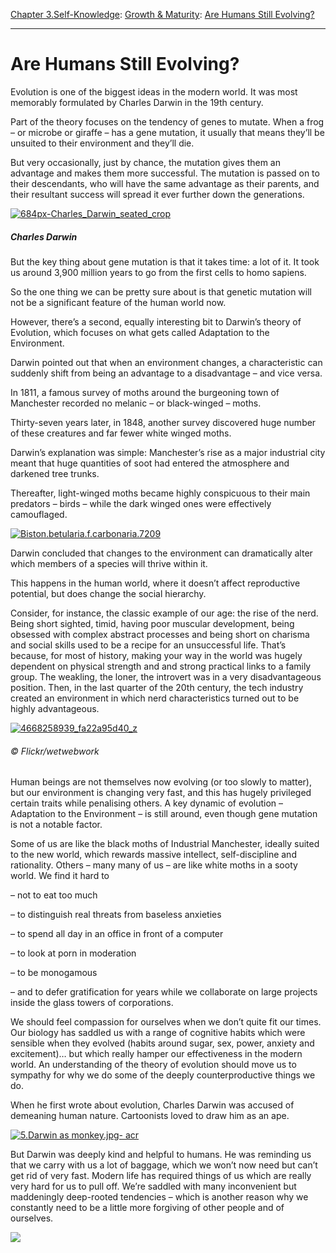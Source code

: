 [Chapter 3.Self-Knowledge](https://www.theschooloflife.com/thebookoflife/category/self-knowledge/): [Growth & Maturity](https://www.theschooloflife.com/thebookoflife/category/self-knowledge/growth-maturity/): [Are Humans Still Evolving?](https://www.theschooloflife.com/thebookoflife/are-humans-still-evolving/)

* * *

# Are Humans Still Evolving?

Evolution is one of the biggest ideas in the modern world. It was most memorably formulated by Charles Darwin in the 19th century.

Part of the theory focuses on the tendency of genes to mutate. When a frog – or microbe or giraffe – has a gene mutation, it usually that means they’ll be unsuited to their environment and they’ll die.

But very occasionally, just by chance, the mutation gives them an advantage and makes them more successful. The mutation is passed on to their descendants, who will have the same advantage as their parents, and their resultant success will spread it ever further down the generations.

[![684px-Charles_Darwin_seated_crop](https://www.theschooloflife.com/thebookoflife/wp-content/uploads/2015/07/684px-Charles_Darwin_seated_crop.jpg)](http://www.thebookoflife.org/wp-content/uploads/2015/07/684px-Charles_Darwin_seated_crop.jpg)

##### Charles Darwin

But the key thing about gene mutation is that it takes time: a lot of it. It took us around 3,900 million years to go from the first cells to homo sapiens.

So the one thing we can be pretty sure about is that genetic mutation will not be a significant feature of the human world now.

However, there’s a second, equally interesting bit to Darwin’s theory of Evolution, which focuses on what gets called Adaptation to the Environment.

Darwin pointed out that when an environment changes, a characteristic can suddenly shift from being an advantage to a disadvantage – and vice versa.

In 1811, a famous survey of moths around the burgeoning town of Manchester recorded no melanic – or&nbsp;black-winged – moths.

Thirty-seven&nbsp;years later, in 1848,&nbsp;another survey discovered huge number of these&nbsp;creatures and far fewer white winged moths.

Darwin’s explanation was simple: Manchester’s rise as a major industrial city meant that huge quantities of soot had entered the atmosphere and darkened tree trunks.

Thereafter, light-winged moths became highly conspicuous to their main predators – birds – while the dark winged ones were effectively camouflaged.

[![Biston.betularia.f.carbonaria.7209](https://www.theschooloflife.com/thebookoflife/wp-content/uploads/2015/07/Biston.betularia.f.carbonaria.7209.jpg)](http://www.thebookoflife.org/wp-content/uploads/2015/07/Biston.betularia.f.carbonaria.7209.jpg)

Darwin concluded that changes to the environment can dramatically alter which members of a species will thrive within it.

This happens in the human world, where it doesn’t affect reproductive potential, but does change the social hierarchy.

Consider, for instance, the classic example of our age: the rise of the nerd. Being short sighted, timid, having poor muscular development, being obsessed with complex abstract processes and being short on charisma and social skills used to be a recipe for an unsuccessful life. That’s because, for most of history, making your way in the world was hugely dependent on physical strength and and strong practical links to a family group. The weakling, the loner, the introvert was in a very disadvantageous position. Then, in the last quarter of the 20th century, the tech industry created an environment in which nerd characteristics turned out to be highly advantageous.

[![4668258939_fa22a95d40_z](https://www.theschooloflife.com/thebookoflife/wp-content/uploads/2015/07/4668258939_fa22a95d40_z.jpg)](http://www.thebookoflife.org/wp-content/uploads/2015/07/4668258939_fa22a95d40_z.jpg)

###### © Flickr/wetwebwork

Human beings are not themselves now evolving (or too slowly to matter), but our environment is changing very fast, and this has hugely privileged certain traits while penalising others. A key dynamic of evolution – Adaptation to the Environment – is still around, even though gene mutation is not a notable factor.

Some of us are like the black moths of Industrial Manchester, ideally suited to the new world, which rewards massive intellect, self-discipline and rationality. Others – many many of us – are like white moths in a sooty world. We find it hard to

– not to eat too much

– to distinguish real threats from baseless anxieties

– to spend all day in an office in front of a computer

– to look at porn in moderation

– to be monogamous

– and to defer gratification for years while we collaborate on large projects inside the glass towers of corporations.

We should feel compassion for ourselves when we don’t quite fit our times. Our biology has saddled us with a range of cognitive habits which were sensible when they evolved (habits around sugar, sex, power, anxiety and excitement)… but which really hamper our effectiveness in the modern world.&nbsp;An understanding of the theory of evolution should move us to sympathy for why we do some of the deeply counterproductive things we do.

When he first wrote about evolution, Charles Darwin was accused of demeaning human nature. Cartoonists loved to draw him as an ape.

[![5.Darwin as monkey.jpg- acr](https://www.theschooloflife.com/thebookoflife/wp-content/uploads/2015/07/5.Darwin-as-monkey.jpg-acr.jpg)](http://www.thebookoflife.org/wp-content/uploads/2015/07/5.Darwin-as-monkey.jpg-acr.jpg)

But Darwin was deeply kind and helpful to humans. He was reminding us that we carry with us a lot of baggage, which we won’t now need but can’t get rid of very fast. Modern life has required things of us which are really very hard for us to pull off.&nbsp;We’re saddled with many inconvenient but maddeningly deep-rooted tendencies – which is another reason why we constantly need to be a little more forgiving of other people and of ourselves.

[![](https://img.youtube.com/vi/USlJm-2qT2w/0.jpg)](https://www.youtube.com/embed/USlJm-2qT2w '')

